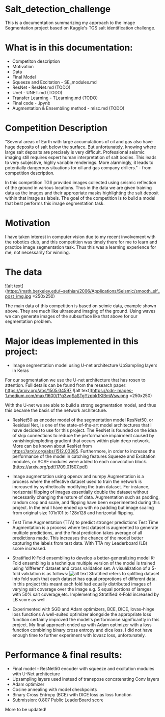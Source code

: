 # Salt_detection_challenge
This is a documentation summarizing my approach to the image Segmentation project based on Kaggle's TGS salt identification challenge. 

# What is in this documentation:
* Competiton description
* Motivation
* Data
* Final Model
* Squeeze and Excitation - SE_modules.md
* ResNet - ResNet.md (TODO)
* Unet - UNET.md (TODO)
* Transfer Learning - TLearning.md (TODO)
* Final code - .ipynb
* Augmentation & Ensembling method - misc.md (TODO)

# Competition Description
"Several areas of Earth with large accumulations of oil and gas also have huge deposits of salt below the surface.
But unfortunately, knowing where large salt deposits are precisely is very difficult. Professional seismic imaging still requires expert human interpretation of salt bodies. This leads to very subjective, highly variable renderings. More alarmingly, it leads to potentially dangerous situations for oil and gas company drillers." - from competition description.

In this competition TGS provided images collected using seismic reflection of the ground in various locations. Thus in the data we are given training data as the images and their appropriate masks highlighting the salt deposit within that image as labels. The goal of the competition is to build a model that best performs this image segmentation task.

# Motivation
I have taken interest in computer vision due to my recent involvement with the robotics club, and this competition was timely there for me to learn and practice image segmentation task. Thus this was a learning experience for me, not necessarily for winning. 

# The data
![alt text](https://math.berkeley.edu/~sethian/2006/Applications/Seismic/smooth_elf_post_img.jpg =250x250)

The main data of this competition is based on seimic data, example shown above. They are much like ultrasound imaging of the ground. Using waves we can generate images of the subsurface like that above for our segmentation problem. 

# Major ideas implemented in this project:
* Image segmentation model using U-net architecture UpSampling layers in Keras

For our segmentation we use the U-net architecture that has rosen to attention. Full details can be found from the research paper: https://arxiv.org/abs/1505.04597 
![alt text](https://cdn-images-1.medium.com/max/1600/1*q3vqSaSTgYzpbk1KIBmWsw.png =250x250)

With the U-net we are able to build a strong segmentation model, and thus this became the basis of the network architecture.

* ResNet50 as encoder model of the segmentation model
ResNet50, or Residual Net, is one of the state-of-the-art model architectures that I have decided to use for this project. The ResNet is founded on the idea of skip connections to reduce the performance impairment caused by vanishing/exploding gradient that occurs within plain deep network. More can be known about ResNet from https://arxiv.org/abs/1512.03385. Furthermore, in order to increase the performance of the model in catching features Squeeze and Excitation modules, or SCSE modules were added to each convolution block. (https://arxiv.org/pdf/1709.01507.pdf)

* Image augmentation using opencv and numpy
Augmentation is a process where the effective dataset used to train the network is increased by synthetically modifying the train dataset. For instance, horizontal flipping of images essentially double the dataset without necessarily changing the nature of data. Augmentation such as padding, random crop and scale, and flipping have been experimented during this project. In the end I have ended up with no padding but image scaling from original size 101x101 to 128x128 and horizontal flipping.

* Test Time Augmentation (TTA) to predict stronger predictions
Test Time Augmentation is a process where test dataset is augmented to generate multiple predictions, and the final prediction takes average of all predictions made. This increases the chance of the model better capturing the labels from test data. With TTA my Leaderboard (LB) score increased.

* Stratified K-Fold ensembling to develop a better-generalizing model
K-Fold ensembling is a technique multiple version of the model is trained using 'different' dataset and cross validation set. A visualization of a 5-fold validation is as follows:
![alt text](https://i.stack.imgur.com/1fXzJ.png)
Stratified refers to splitting dataset into fold such that each dataset has equal proprotions of different data. In this project this meant each fold had equally distributed images of varying salt coverage over the image e.g. 5 equal portions of iamges with 50% salt coverage,etc. Implementing Stratified K-Fold increased by LB score as well. 

* Experimented with SGD and Adam optimizers, BCE, DICE, lovas-hinge loss functions
A well-suited optimizer alongside the appropriate loss function certainly improved the model's performance significantly in this project. My final approach ended up with Adam optimizer with a loss function combining binary cross entropy and dice loss. I did not have enough time to further experiment with lovasz loss, unfortunately. 

# Performance & final results:
* Final model - ResNet50 encoder with squeeze and excitation modules with U-Net architecture
* Upsampling layers used instead of transpose concatenating Conv layers
* Adam optimizer
* Cosine annealing with model checkpoints
* Binary Cross Entropy (BCE) with DICE loss as loss function
* Submission: 0.807 Public LeaderBoard score


More to be updated!
